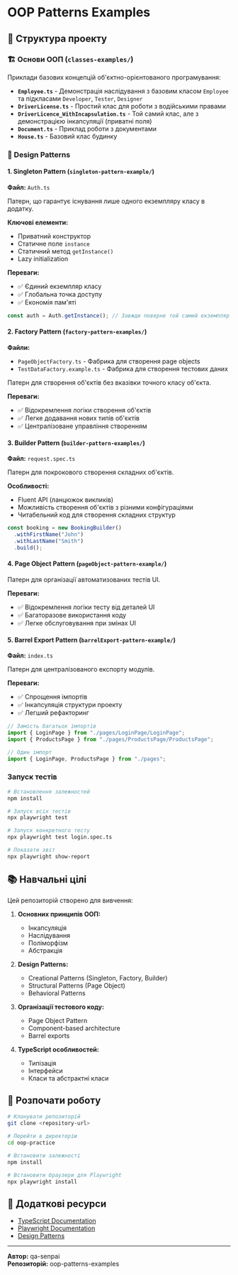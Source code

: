 # OOP Patterns Examples

## 📁 Структура проекту

### 🏗️ Основи ООП (`classes-examples/`)

Приклади базових концепцій об'єктно-орієнтованого програмування:

- **`Employee.ts`** - Демонстрація наслідування з базовим класом `Employee` та підкласами `Developer`, `Tester`, `Designer`
- **`DriverLicense.ts`** - Простий клас для роботи з водійськими правами
- **`DriverLicence_WithIncapsulation.ts`** - Той самий клас, але з демонстрацією інкапсуляції (приватні поля)
- **`Document.ts`** - Приклад роботи з документами
- **`House.ts`** - Базовий клас будинку

### 🎯 Design Patterns

#### 1. Singleton Pattern (`singleton-pattern-example/`)

**Файл:** `Auth.ts`

Патерн, що гарантує існування лише одного екземпляру класу в додатку.

**Ключові елементи:**

- Приватний конструктор
- Статичне поле `instance`
- Статичний метод `getInstance()`
- Lazy initialization

**Переваги:**

- ✅ Єдиний екземпляр класу
- ✅ Глобальна точка доступу
- ✅ Економія пам'яті

```typescript
const auth = Auth.getInstance(); // Завжди поверне той самий екземпляр
```

#### 2. Factory Pattern (`factory-pattern-examples/`)

**Файли:**

- `PageObjectFactory.ts` - Фабрика для створення page objects
- `TestDataFactory.example.ts` - Фабрика для створення тестових даних

Патерн для створення об'єктів без вказівки точного класу об'єкта.

**Переваги:**

- ✅ Відокремлення логіки створення об'єктів
- ✅ Легке додавання нових типів об'єктів
- ✅ Централізоване управління створенням

#### 3. Builder Pattern (`builder-pattern-examples/`)

**Файл:** `request.spec.ts`

Патерн для покрокового створення складних об'єктів.

**Особливості:**

- Fluent API (ланцюжок викликів)
- Можливість створення об'єктів з різними конфігураціями
- Читабельний код для створення складних структур

```typescript
const booking = new BookingBuilder()
  .withFirstName("John")
  .withLastName("Smith")
  .build();
```

#### 4. Page Object Pattern (`pageObject-pattern-example/`)

Патерн для організації автоматизованих тестів UI.

**Переваги:**

- ✅ Відокремлення логіки тесту від деталей UI
- ✅ Багаторазове використання коду
- ✅ Легке обслуговування при змінах UI

#### 5. Barrel Export Pattern (`barrelExport-pattern-example/`)

**Файл:** `index.ts`

Патерн для централізованого експорту модулів.

**Переваги:**

- ✅ Спрощення імпортів
- ✅ Інкапсуляція структури проекту
- ✅ Легший рефакторинг

```typescript
// Замість багатьох імпортів
import { LoginPage } from "./pages/LoginPage/LoginPage";
import { ProductsPage } from "./pages/ProductsPage/ProductsPage";

// Один імпорт
import { LoginPage, ProductsPage } from "./pages";
```

### Запуск тестів

```bash
# Встановлення залежностей
npm install

# Запуск всіх тестів
npx playwright test

# Запуск конкретного тесту
npx playwright test login.spec.ts

# Показати звіт
npx playwright show-report
```

## 📚 Навчальні цілі

Цей репозиторій створено для вивчення:

1. **Основних принципів ООП:**

   - Інкапсуляція
   - Наслідування
   - Поліморфізм
   - Абстракція

2. **Design Patterns:**

   - Creational Patterns (Singleton, Factory, Builder)
   - Structural Patterns (Page Object)
   - Behavioral Patterns

3. **Організації тестового коду:**

   - Page Object Pattern
   - Component-based architecture
   - Barrel exports

4. **TypeScript особливостей:**
   - Типізація
   - Інтерфейси
   - Класи та абстрактні класи

## 🚀 Розпочати роботу

```bash
# Клонувати репозиторій
git clone <repository-url>

# Перейти в директорію
cd oop-practice

# Встановити залежності
npm install

# Встановити браузери для Playwright
npx playwright install
```

## 📖 Додаткові ресурси

- [TypeScript Documentation](https://www.typescriptlang.org/docs/)
- [Playwright Documentation](https://playwright.dev/)
- [Design Patterns](https://refactoring.guru/design-patterns)

---

**Автор:** qa-senpai  
**Репозиторій:** oop-patterns-examples
